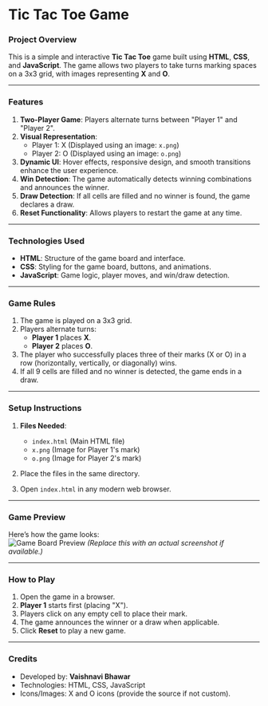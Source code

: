 # Tic Tac Toe Game

### **Project Overview**  
This is a simple and interactive **Tic Tac Toe** game built using **HTML**, **CSS**, and **JavaScript**. The game allows two players to take turns marking spaces on a 3x3 grid, with images representing **X** and **O**.

---

### **Features**
1. **Two-Player Game**: Players alternate turns between "Player 1" and "Player 2".
2. **Visual Representation**:  
   - Player 1: X (Displayed using an image: `x.png`)  
   - Player 2: O (Displayed using an image: `o.png`)
3. **Dynamic UI**: Hover effects, responsive design, and smooth transitions enhance the user experience.
4. **Win Detection**: The game automatically detects winning combinations and announces the winner.
5. **Draw Detection**: If all cells are filled and no winner is found, the game declares a draw.
6. **Reset Functionality**: Allows players to restart the game at any time.

---

### **Technologies Used**
- **HTML**: Structure of the game board and interface.
- **CSS**: Styling for the game board, buttons, and animations.
- **JavaScript**: Game logic, player moves, and win/draw detection.

---

### **Game Rules**
1. The game is played on a 3x3 grid.
2. Players alternate turns:
   - **Player 1** places **X**.
   - **Player 2** places **O**.
3. The player who successfully places three of their marks (X or O) in a row (horizontally, vertically, or diagonally) wins.
4. If all 9 cells are filled and no winner is detected, the game ends in a draw.

---

### **Setup Instructions**
1. **Files Needed**:
   - `index.html` (Main HTML file)
   - `x.png` (Image for Player 1's mark)
   - `o.png` (Image for Player 2's mark)

2. Place the files in the same directory.

3. Open `index.html` in any modern web browser.

---

### **Game Preview**
Here’s how the game looks:  
![Game Board Preview](screenshot.png) *(Replace this with an actual screenshot if available.)*

---

### **How to Play**
1. Open the game in a browser.
2. **Player 1** starts first (placing "X").
3. Players click on any empty cell to place their mark.
4. The game announces the winner or a draw when applicable.
5. Click **Reset** to play a new game.

---

### **Credits**
- Developed by: **Vaishnavi Bhawar**  
- Technologies: HTML, CSS, JavaScript  
- Icons/Images: X and O icons (provide the source if not custom).

